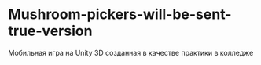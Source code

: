 # Mushroom-pickers-will-be-sent-true-version
Мобильная игра на Unity 3D созданная в качестве практики в колледже
